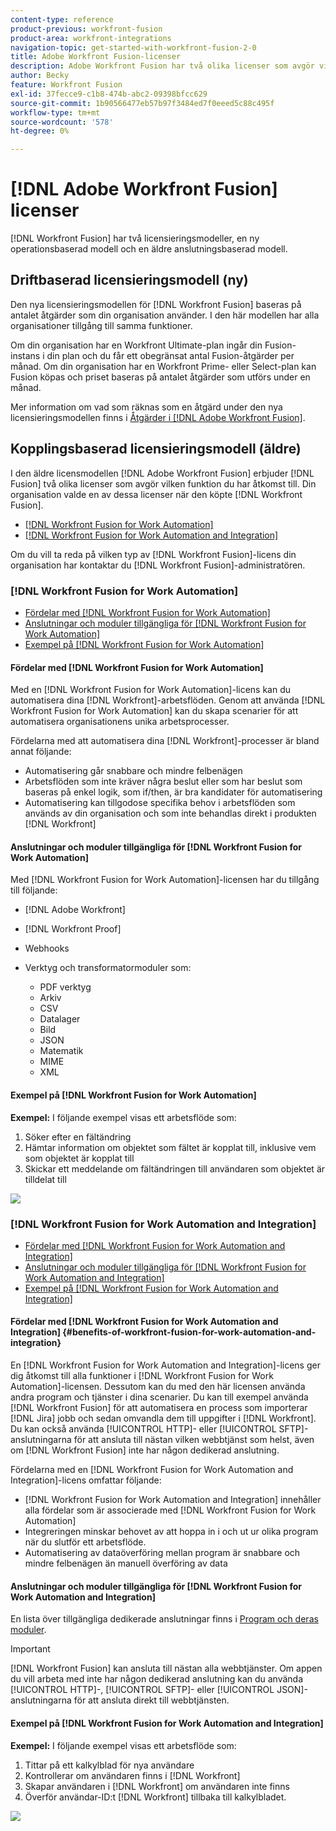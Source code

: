 ```yaml
---
content-type: reference
product-previous: workfront-fusion
product-area: workfront-integrations
navigation-topic: get-started-with-workfront-fusion-2-0
title: Adobe Workfront Fusion-licenser
description: Adobe Workfront Fusion har två olika licenser som avgör vilken funktionalitet du har tillgång till. Din organisation valde en av dessa licenser när den köpte Workfront Fusion.
author: Becky
feature: Workfront Fusion
exl-id: 37fecce9-c1b8-474b-abc2-09398bfcc629
source-git-commit: 1b90566477eb57b97f3484ed7f0eeed5c88c495f
workflow-type: tm+mt
source-wordcount: '578'
ht-degree: 0%

---
```


# [!DNL Adobe Workfront Fusion] licenser

[!DNL Workfront Fusion] har två licensieringsmodeller, en ny operationsbaserad modell och en äldre anslutningsbaserad modell.

## Driftbaserad licensieringsmodell (ny)

Den nya licensieringsmodellen för [!DNL Workfront Fusion] baseras på antalet åtgärder som din organisation använder. I den här modellen har alla organisationer tillgång till samma funktioner.

Om din organisation har en Workfront Ultimate-plan ingår din Fusion-instans i din plan och du får ett obegränsat antal Fusion-åtgärder per månad. Om din organisation har en Workfront Prime- eller Select-plan kan Fusion köpas och priset baseras på antalet åtgärder som utförs under en månad.

Mer information om vad som räknas som en åtgärd under den nya licensieringsmodellen finns i [Åtgärder i [!DNL Adobe Workfront Fusion]](/help/quicksilver/workfront-fusion/get-started/operations-in-workfront-fusion.md).

## Kopplingsbaserad licensieringsmodell (äldre)

I den äldre licensmodellen [!DNL Adobe Workfront Fusion] erbjuder [!DNL Fusion] två olika licenser som avgör vilken funktion du har åtkomst till. Din organisation valde en av dessa licenser när den köpte [!DNL Workfront Fusion].

* [[!DNL Workfront Fusion for Work Automation]](#workfront-fusion-for-work-automation)
* [[!DNL Workfront Fusion for Work Automation and Integration]](#workfront-fusion-for-work-automation-and-integration)

Om du vill ta reda på vilken typ av [!DNL Workfront Fusion]-licens din organisation har kontaktar du [!DNL Workfront Fusion]-administratören.

### [!DNL Workfront Fusion for Work Automation]

* [Fördelar med  [!DNL Workfront Fusion for Work Automation]](#benefits-of-workfront-fusion-for-work-automation)
* [Anslutningar och moduler tillgängliga för  [!DNL Workfront Fusion for Work Automation]](#connectors-and-modules-available-for-workfront-fusion-for-work-automation)
* [Exempel på  [!DNL Workfront Fusion for Work Automation]](#example-of-workfront-fusion-for-work-automation)

#### Fördelar med [!DNL Workfront Fusion for Work Automation]

Med en [!DNL Workfront Fusion for Work Automation]-licens kan du automatisera dina [!DNL Workfront]-arbetsflöden. Genom att använda [!DNL Workfront Fusion for Work Automation] kan du skapa scenarier för att automatisera organisationens unika arbetsprocesser.

Fördelarna med att automatisera dina [!DNL Workfront]-processer är bland annat följande:

* Automatisering går snabbare och mindre felbenägen
* Arbetsflöden som inte kräver några beslut eller som har beslut som baseras på enkel logik, som if/then, är bra kandidater för automatisering
* Automatisering kan tillgodose specifika behov i arbetsflöden som används av din organisation och som inte behandlas direkt i produkten [!DNL Workfront]

#### Anslutningar och moduler tillgängliga för [!DNL Workfront Fusion for Work Automation]

Med [!DNL Workfront Fusion for Work Automation]-licensen har du tillgång till följande:

* [!DNL Adobe Workfront]
* [!DNL Workfront Proof]
* Webhooks
* Verktyg och transformatormoduler som:

   * PDF verktyg
   * Arkiv
   * CSV
   * Datalager
   * Bild
   * JSON
   * Matematik
   * MIME
   * XML

#### Exempel på [!DNL Workfront Fusion for Work Automation]

**Exempel:** I följande exempel visas ett arbetsflöde som:

1. Söker efter en fältändring
1. Hämtar information om objektet som fältet är kopplat till, inklusive vem som objektet är kopplat till
1. Skickar ett meddelande om fältändringen till användaren som objektet är tilldelat till

![](assets/fusion-template-example-350x102.png)

### [!DNL Workfront Fusion for Work Automation and Integration]

* [Fördelar med  [!DNL Workfront Fusion for Work Automation and Integration]](#benefits-of-workfront-fusion-for-work-automation-and-integration)
* [Anslutningar och moduler tillgängliga för  [!DNL Workfront Fusion for Work Automation and Integration]](#connectors-and-modules-available-for-workfront-fusion-for-work-automation-and-integration)
* [Exempel på  [!DNL Workfront Fusion for Work Automation and Integration]](#example-of-workfront-fusion-for-work-automation-and-integration)

#### Fördelar med [!DNL Workfront Fusion for Work Automation and Integration] {#benefits-of-workfront-fusion-for-work-automation-and-integration}

En [!DNL Workfront Fusion for Work Automation and Integration]-licens ger dig åtkomst till alla funktioner i [!DNL Workfront Fusion for Work Automation]-licensen. Dessutom kan du med den här licensen använda andra program och tjänster i dina scenarier. Du kan till exempel använda [!DNL Workfront Fusion] för att automatisera en process som importerar [!DNL Jira] jobb och sedan omvandla dem till uppgifter i [!DNL Workfront]. Du kan också använda [!UICONTROL HTTP]- eller [!UICONTROL SFTP]-anslutningarna för att ansluta till nästan vilken webbtjänst som helst, även om [!DNL Workfront Fusion] inte har någon dedikerad anslutning.

Fördelarna med en [!DNL Workfront Fusion for Work Automation and Integration]-licens omfattar följande:

* [!DNL Workfront Fusion for Work Automation and Integration] innehåller alla fördelar som är associerade med [!DNL Workfront Fusion for Work Automation]
* Integreringen minskar behovet av att hoppa in i och ut ur olika program när du slutför ett arbetsflöde.
* Automatisering av dataöverföring mellan program är snabbare och mindre felbenägen än manuell överföring av data

#### Anslutningar och moduler tillgängliga för [!DNL Workfront Fusion for Work Automation and Integration]

En lista över tillgängliga dedikerade anslutningar finns i [Program och deras moduler](../../workfront-fusion/apps-and-their-modules/apps-and-their-modules.md).

>[!IMPORTANT]
>
>[!DNL Workfront Fusion] kan ansluta till nästan alla webbtjänster. Om appen du vill arbeta med inte har någon dedikerad anslutning kan du använda [!UICONTROL HTTP]-, [!UICONTROL SFTP]- eller [!UICONTROL JSON]-anslutningarna för att ansluta direkt till webbtjänsten.

#### Exempel på [!DNL Workfront Fusion for Work Automation and Integration]

**Exempel:** I följande exempel visas ett arbetsflöde som:

1. Tittar på ett kalkylblad för nya användare
1. Kontrollerar om användaren finns i [!DNL Workfront]
1. Skapar användaren i [!DNL Workfront] om användaren inte finns
1. Överför användar-ID:t [!DNL Workfront] tillbaka till kalkylbladet.

![](assets/fusion-integration-example--350x171.png)

